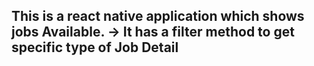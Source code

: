 This is a react native application which shows jobs Available.
-> It has a filter method to get specific type of Job Detail
-
